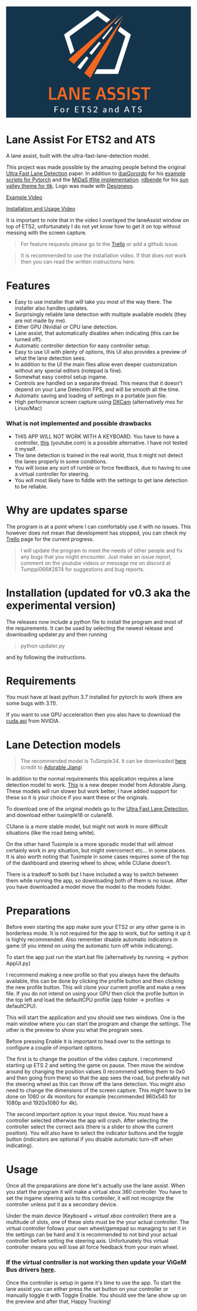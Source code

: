 ![Logo](LaneAssistLogoWide.jpg)
# Lane Assist For ETS2 and ATS
A lane assist, built with the ultra-fast-lane-detection model.

This project was made possible by the amazing people behind the original [Ultra Fast Lane Detection](https://github.com/cfzd/Ultra-Fast-Lane-Detection) paper.
In addition to [ibaiGorordo](https://github.com/ibaiGorordo/Midasv2_1_small-TFLite-Inference/commits?author=ibaiGorordo) for his [example scripts for Pytorch](https://github.com/ibaiGorordo/Ultrafast-Lane-Detection-Inference-Pytorch-) and the [MiDaS tflite implementation](https://github.com/ibaiGorordo/Midasv2_1_small-TFLite-Inference). [rdbende](https://github.com/rdbende) for his  [sun valley theme for ttk](https://github.com/rdbende/Sun-Valley-ttk-theme). Logo was made with [Designevo](https://www.designevo.com/).

[Example Video](https://youtu.be/Ssw2JlbthHw)

[Installation and Usage Video](https://www.youtube.com/watch?v=TNXlCT3Zr6Y)

It is important to note that in the video I overlayed the laneAssist window on top of ETS2, unfortunately I do not yet know how to get it on top without messing with the screen capture.

> For feature requests please go to the [Trello](https://trello.com/b/zkMRzdjN/euro-truck-simulator-2-lane-assist) or add a github issue.

> It is recommended to use the installation video. If that does not work then you can read the written instructions here.

# Features
- Easy to use installer that will take you most of the way there. The installer also handles updates.
- Surprisingly reliable lane detection with multiple available models (they are not made by me).
- Either GPU (Nvidia) or CPU lane detection.
- Lane assist, that automatically disables when indicating (this can be turned off).
- Automatic controller detection for easy controller setup.
- Easy to use UI with plenty of options, this UI also provides a preview of what the lane detection sees.
- In addition to the UI the main files allow even deeper customization without any special editors (notepad is fine).
- Somewhat easy control setup ingame.
- Controls are handled on a separate thread. This means that it doesn't depend on your Lane Detection FPS, and will be smooth all the time.
- Automatic saving and loading of settings in a portable json file.
- High performance screen capture using [DXCam](https://github.com/ra1nty/DXcam) (alternatively mss for Linux/Mac)

### What is not implemented and possible drawbacks
- THIS APP WILL NOT WORK WITH A KEYBOARD. You have to have a controller, [this](https://www.youtube.com/watch?v=_UHNavRGav4) (youtube.com) is a possible alternative. I have not tested it myself.
- The lane detection is trained in the real world, thus it might not detect the lanes properly in some conditions.
- You will loose any sort of rumble or force feedback, due to having to use a virtual controller for steering.
- You will most likely have to fiddle with the settings to get lane detection to be reliable.

# Why are updates sparse
The program is at a point where I can comfortably use it with no issues. This however does not mean that development has stopped, you can check my [Trello](https://trello.com/b/zkMRzdjN/euro-truck-simulator-2-lane-assist) page for the current progress.
> I will update the program to meet the needs of other people and fix any bugs that you might encounter. Just make an issue report, comment on the youtube videos or message me on discord at Tumppi066#2874 for suggestions and bug reports.

# Installation (updated for v0.3 aka the experimental version)
The releases now include a python file to install the program and most of the requirements.
It can be used by selecting the newest release and downloading updater.py and then running
> python updater.py

and by following the instructions.

# Requirements
You must have at least python 3.7 installed for pytorch to work (there are some bugs with 3.11).

If you want to use GPU acceleration then you also have to download the [cuda api](https://developer.nvidia.com/cuda-downloads) from NVIDIA.

# Lane Detection models
> The recommended model is TuSimple34. It can be downloaded [here](https://github.com/cfzd/Ultra-Fast-Lane-Detection/issues/270) (credit to [Adorable Jiang](https://github.com/AdorableJiang))

In addition to the normal requirements this application requires a lane detection model to work.
[This](https://github.com/cfzd/Ultra-Fast-Lane-Detection/issues/270) is a new deeper model from Adorable Jiang. These models will run slower but work better, I have added support for these so it is your choice if you want these or the originals.

To download one of the original models go to the [Ultra Fast Lane Detection](https://github.com/cfzd/Ultra-Fast-Lane-Detection#trained-models), and download either tusimple18 or culane18.

CUlane is a more stable model, but might not work in more difficult situations (like the road being white). 

On the other hand Tusimple is a more sporadic model that will almost certainly work in any situation, but might overcorrect etc... in some places. It is also worth noting that Tusimple in some cases requires some of the top of the dashboard and steering wheel to show, while CUlane doesn't. 

There is a tradeoff to both but I have included a way to switch between them while running the app, so downloading both of them is no issue.
After you have downloaded a model move the model to the models folder.

# Preparations
Before even starting the app make sure your ETS2 or any other game is in borderless mode. It is not required for the app to work, but for setting it up it is highly recommended. Also remember disable automatic indicators in game (if you intend on using the automatic turn off while indicatong). 

To start the app just run the start.bat file (alternatively by running -> python AppUI.py)

I recommend making a new profile so that you always have the defaults available, this can be done by clicking the profile button and then clicking the new profile button. This will clone your current profile and make a new file.
If you do not intend on using your GPU then click the profile button in the top left and load the defaultCPU profile (app folder -> profiles -> defaultCPU).

This will start the application and you should see two windows. One is the main window where you can start the program and change the settings. The other is the preview to show you what the program sees.

Before pressing Enable it is important to head over to the settings to configure a couple of important options.

The first is to change the position of the video capture. I recommend starting up ETS 2 and setting the game on pause. Then move the window around by changing the position values (I recommend setting them to 0x0 and then going from there) so that the app sees the road, but preferably not the steering wheel as this can throw off the lane detection. 
You might also need to change the dimensions of the screen capture. This might have to be done on 1080 or 4k monitors for example (recommended 960x540 for 1080p and 1920x1080 for 4k).

The second important option is your input device. You must have a controller selected otherwise the app will crash. After selecting the controller select the correct axis (there is a slider to show the current position).
You will also have to select the indicator buttons and the toggle button (indicators are optional if you disable automatic turn-off when indicating).

# Usage
Once all the preparations are done let's actually use the lane assist. When you start the program it will make a virtual xbox 360 controller. You have to set the ingame steering axis to this controller, it will not recognize the controller unless put it as a secondary device. 

Under the main device (Keyboard + *virtual xbox controller*) there are a multitude of slots, one of these slots must be the your actual controller. The virtual controller follows your own wheel/gamepad so managing to set it in the settings can be hard and it is recommended to not bind your actual controller before setting the steering axis. Unfortunately this virtual controller means you will lose all force feedback from your main wheel. 

### If the virtual controller is not working then update your ViGeM Bus drivers [here](https://github.com/ViGEm/ViGEmBus/releases/tag/v1.21.442.0).

Once the controller is setup in game it's time to use the app. To start the lane assist you can either press the set button on your controller or manually toggle it with Toggle Enable. You should see the lane show up on the preview and after that, Happy Trucking!

